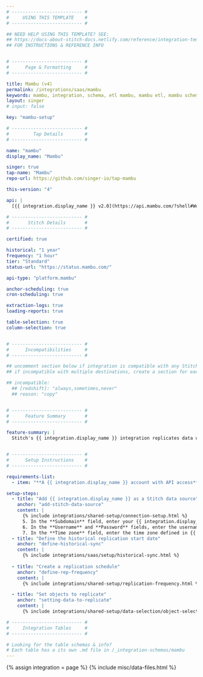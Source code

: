 ```yaml
---
# -------------------------- #
#     USING THIS TEMPLATE    #
# -------------------------- #

## NEED HELP USING THIS TEMPLATE? SEE:
## https://docs-about-stitch-docs.netlify.com/reference/integration-templates/saas/
## FOR INSTRUCTIONS & REFERENCE INFO


# -------------------------- #
#      Page & Formatting     #
# -------------------------- #

title: Mambu (v4)
permalink: /integrations/saas/mambu
keywords: mambu, integration, schema, etl mambu, mambu etl, mambu schema
layout: singer
# input: false

key: "mambu-setup"

# -------------------------- #
#         Tap Details        #
# -------------------------- #

name: "mambu"
display_name: "Mambu"

singer: true 
tap-name: "Mambu"
repo-url: https://github.com/singer-io/tap-mambu

this-version: "4"

api: |
  [{{ integration.display_name }} v2.0](https://api.mambu.com/?shell#Welcome){:target="new"}.

# -------------------------- #
#       Stitch Details       #
# -------------------------- #

certified: true 

historical: "1 year"
frequency: "1 hour"
tier: "Standard"
status-url: "https://status.mambu.com/"

api-type: "platform.mambu"

anchor-scheduling: true
cron-scheduling: true

extraction-logs: true
loading-reports: true

table-selection: true
column-selection: true


# -------------------------- #
#      Incompatibilities     #
# -------------------------- #

## uncomment section below if integration is compatible with any Stitch destinations
## if incompatible with multiple destinations, create a section for each destination

## incompatible:
  ## [redshift]: "always,sometimes,never"
  ## reason: "copy" 


# -------------------------- #
#      Feature Summary       #
# -------------------------- #

feature-summary: |
  Stitch's {{ integration.display_name }} integration replicates data using the {{ integration.api | flatify | strip }}. Refer to the [Schema](#schema) section for a list of objects available for replication.


# -------------------------- #
#      Setup Instructions    #
# -------------------------- #

requirements-list:
  - item: "**A {{ integration.display_name }} account with API access**. The {{ integration.display_name }} integration requires an account login with API access. In {{ integration.display_name }}'s app, API access can be granted to any existing user."

setup-steps:
  - title: "Add {{ integration.display_name }} as a Stitch data source"
    anchor: "add-stitch-data-source"
    content: |
      {% include integrations/shared-setup/connection-setup.html %}
      5. In the **Subdomain** field, enter your {{ integration.display_name }} subdomain. For example: If the subdomain were `stitch.{{ integration.name }}.com`, only `stitch` would be entered into this field.
      6. In the **Username** and **Password** fields, enter the username and password of the {{ integration.display_name }} user with {{ integration.display_name }} API access.
      7. In the **Time zone** field, enter the time zone defined in {{ integration.display_name }}. To find the time zone, connect to {{ integration.display_name }} and go to **Administration** > **General Setup** > **Organization Details**.
  - title: "Define the historical replication start date"
    anchor: "define-historical-sync"
    content: |
      {% include integrations/saas/setup/historical-sync.html %}
  
  - title: "Create a replication schedule"
    anchor: "define-rep-frequency"
    content: |
      {% include integrations/shared-setup/replication-frequency.html %}

  - title: "Set objects to replicate"
    anchor: "setting-data-to-replicate"
    content: |
      {% include integrations/shared-setup/data-selection/object-selection.html %}

# -------------------------- #
#     Integration Tables     #
# -------------------------- #

# Looking for the table schemas & info?
# Each table has a its own .md file in /_integration-schemas/mambu
---
```

{% assign integration = page %}
{% include misc/data-files.html %}
